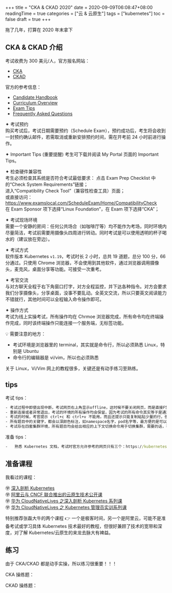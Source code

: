 +++
title = "CKA & CKAD 2020"
date = 2020-09-09T06:08:47+08:00
readingTime = true
categories = ["云 & 云原生"]
tags = ["kubernetes"]
toc = false
draft = true
+++

拖了几年，打算在 2020 年末拿下

<!--more-->

## CKA & CKAD 介绍

考试收费为 300 美元/人，官方报名网站：

-   [CKA](https://www.cncf.io/certification/CKA/)
-   [CKAD](https://www.cncf.io/certification/CKAD/)

官方的参考信息：

-   [Candidate Handbook](https://training.linuxfoundation.org/go/cka-ckad-candidate-handbook)
-   [Curriculum Overview](https://github.com/cncf/curriculum)
-   [Exam Tips](http://training.linuxfoundation.org/go//Important-Tips-CKA-CKAD)
-   [Frequently Asked Questions](http://training.linuxfoundation.org/go/cka-ckad-faq)

✦ 考试预约  
购买考试后，考试日期需要预约（Schedule Exam），预约成功后，考生将会收到一封预约确认邮件，若需取消或重新安排预约时间，需在开考前 24 小时前进行操作。

✦ Important Tips (重要提醒)
考生可下载并阅读 My Portal 页面的 Important Tips。

✦ 检查硬件兼容性  
考生必须检查其系统是否符合考试最低要求：
点击 Exam Prep Checklist 中的“Check System Requirements”链接；  
进入“Compatibility Check Tool”（兼容性检查工具）页面；  
或直接访问：https://www.examslocal.com/ScheduleExam/Home/CompatibilityCheck  
在 Exam Sponsor 项下选择“Linux Foundation”，在 Exam 项下选择“CKA”；

✦ 考试现场环境  
需要一个安静的房间：任何公共场合（如咖啡厅等）均不能作为考场，同时环境内尽量简洁，考试前需要用摄像头四周进行转动。同时考试是可以使用透明的杯子喝水的（建议放在旁边）。

✦ 考试方式  
软件版本 Kubernetes `v1.19`，考试时长 2 小时，总共 19 道题，总分 100 分，66 分通过。只使用 Chrome 浏览器，不会使用到其他软件，通过浏览器调用摄像头，麦克风，桌面分享等功能。可接受一次重考。

✦ 考官交流  
与对方聊天全程于右下角窗口打字，对方全程监控，并下达各种指令。对方会要求我们分享摄像头，分享桌面，没事不要乱动。全英文交流，所以只要英文阅读能力不错就行，其他时间可以全程输入命令操作即可。

✦ 操作方式  
考试为线上实操考试，所有操作均在 Chrmoe 浏览器完成，所有命令均在终端操作完成，同时该终端操作只能连接一个服务端，无标签功能。

💡 需要注意的地方：

-   考试环境是浏览器里的 terminal，其实就是命令行，所以必须熟悉 Linux，特别是 Ubuntu
-   命令行的编辑器是 vi/vim，所以也必须熟悉

关于 Linux，Vi/Vim 网上的教程很多，关键还是有动手练习至熟练。

## tips

考试 tips：

```cmd
- 考试过程中即使出现中断，考试网页右上角显示offline，这时候不要关闭网页，而是直接F5刷新考试界面，等于重新连接。
- 重新连接或者异常退出，考试的环境的所有操作均会保留，因为考试的所有命令其实等于是通过Chrome浏览器远程敲在另一端的主机上的。
- 考试的时候，考官提示 ctrl+c 和 ctrl+v 不能用，而且还提示只能复制粘贴少量的行，但实测其实考试操作的网页上不能用，但是在参考的 Kubernetes.io 中完全可以用，而且可以整段的复制，同时还可以使用鼠标右键复制。
- 所有题目中的关键字，都会以深颜色标注，如namespace名字，pod名字等，最方便的是可以直接鼠标左键点击就是复制。
- 考试存在四套集群环境，所有题目均会给出相应的上下文切换命令用于切换集群，需要的话，不要忘记切换，个别题目需要切换集群和ssh至其他集群，一定要先切换集群然后ssh，而不能先ssh再切换集群。
```

准备 tips：

```cmd
-   熟悉 Kubernetes 文档，考试时官方允许参考的网页只有三个：https://kubernetes.io/docs/ 及其子域、https://github.com/kubernetes/ 及其子域或https://kubernetes.io/blog/ 。
```

## 准备课程

我看过的课程：

㊫ [深入剖析 Kubernetes](https://time.geekbang.org/column/intro/116)  
㊫ [阿里云与 CNCF 联合推出的云原生技术公开课](https://edu.aliyun.com/roadmap/cloudnative)  
㊫ [华为 CloudNativeLives 之深入剖析 Kubernetes 系列课](https://bbs.huaweicloud.com/forum/thread-17415-1-1.html)  
㊫ [华为 CloudNativeLives 之 Kubernetes 管理员实训系列课](https://bbs.huaweicloud.com/forum/thread-17416-1-1.html)

特别推荐张磊大牛的两个课程 👉 一个是极客时间，另一个是阿里云，可能不是准备考试或学习具体 Kubernetes 技术最好的教程，但很好兼顾了技术的宽带和深度，对了解 Kubernetes/云原生的来龙去脉大有裨益。

## 练习

由于 CKA/CKAD 都是动手实操，所以练习很重要！！！

CKA 操练题：

CKAD 操练题：
